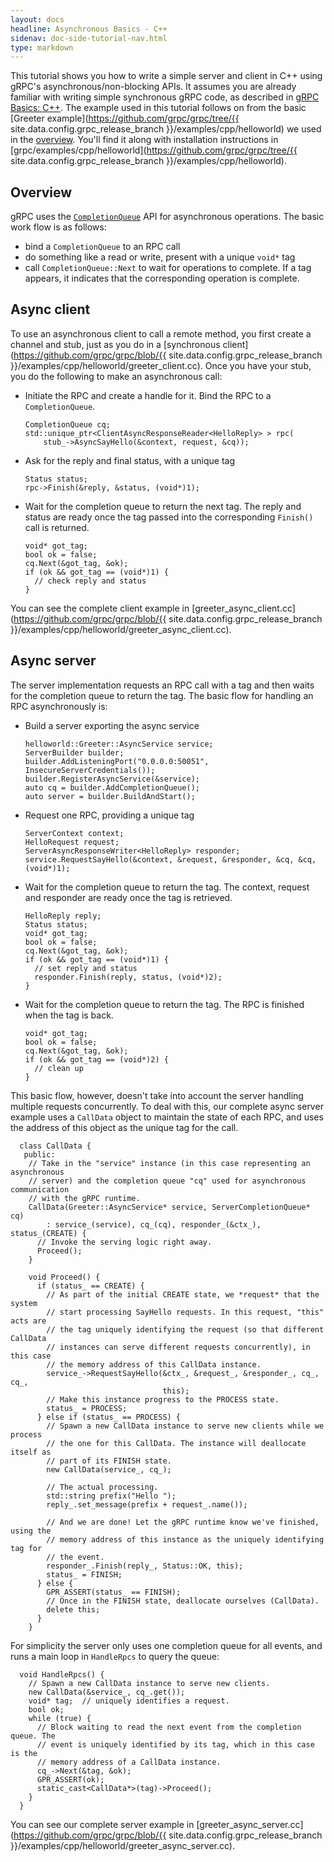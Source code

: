 ```yaml
---
layout: docs
headline: Asynchronous Basics - C++
sidenav: doc-side-tutorial-nav.html
type: markdown
---
```

This tutorial shows you how to write a simple server and client in C++ using gRPC's asynchronous/non-blocking APIs. It assumes you are already familiar with writing simple synchronous gRPC code, as described in [gRPC Basics: C++](/docs/tutorials/basic/c.html). The example used in this tutorial follows on from the basic [Greeter example](https://github.com/grpc/grpc/tree/{{ site.data.config.grpc_release_branch }}/examples/cpp/helloworld) we used in the [overview](/docs/index.html). You'll find it along with installation instructions in [grpc/examples/cpp/helloworld](https://github.com/grpc/grpc/tree/{{ site.data.config.grpc_release_branch }}/examples/cpp/helloworld).

<div id="toc"></div>

## Overview

gRPC uses the [`CompletionQueue`](http://www.grpc.io/grpc/cpp/classgrpc_1_1_completion_queue.html) API for asynchronous operations. The basic work flow
is as follows:

- bind a `CompletionQueue` to an RPC call
- do something like a read or write, present with a unique `void*` tag
- call `CompletionQueue::Next` to wait for operations to complete. If a tag
  appears, it indicates that the corresponding operation is complete.

## Async client

To use an asynchronous client to call a remote method, you first create a channel and stub, just as you do in a [synchronous client](https://github.com/grpc/grpc/blob/{{ site.data.config.grpc_release_branch }}/examples/cpp/helloworld/greeter_client.cc). Once you have your stub, you do the following to make an asynchronous call:

- Initiate the RPC and create a handle for it. Bind the RPC to a
  `CompletionQueue`.

    ```
    CompletionQueue cq;
    std::unique_ptr<ClientAsyncResponseReader<HelloReply> > rpc(
        stub_->AsyncSayHello(&context, request, &cq));
    ```

- Ask for the reply and final status, with a unique tag

    ```
    Status status;
    rpc->Finish(&reply, &status, (void*)1);
    ```

- Wait for the completion queue to return the next tag. The reply and status are
  ready once the tag passed into the corresponding `Finish()` call is returned.

    ```
    void* got_tag;
    bool ok = false;
    cq.Next(&got_tag, &ok);
    if (ok && got_tag == (void*)1) {
      // check reply and status
    }
    ```

You can see the complete client example in [greeter&#95;async&#95;client.cc](https://github.com/grpc/grpc/blob/{{ site.data.config.grpc_release_branch }}/examples/cpp/helloworld/greeter_async_client.cc).

## Async server

The server implementation requests an RPC call with a tag and then waits for the
completion queue to return the tag. The basic flow for handling an RPC asynchronously is:

- Build a server exporting the async service

    ```
    helloworld::Greeter::AsyncService service;
    ServerBuilder builder;
    builder.AddListeningPort("0.0.0.0:50051", InsecureServerCredentials());
    builder.RegisterAsyncService(&service);
    auto cq = builder.AddCompletionQueue();
    auto server = builder.BuildAndStart();
    ```

- Request one RPC, providing a unique tag

    ```
    ServerContext context;
    HelloRequest request;
    ServerAsyncResponseWriter<HelloReply> responder;
    service.RequestSayHello(&context, &request, &responder, &cq, &cq, (void*)1);
    ```

- Wait for the completion queue to return the tag. The context, request and
  responder are ready once the tag is retrieved.

    ```
    HelloReply reply;
    Status status;
    void* got_tag;
    bool ok = false;
    cq.Next(&got_tag, &ok);
    if (ok && got_tag == (void*)1) {
      // set reply and status
      responder.Finish(reply, status, (void*)2);
    }
    ```

- Wait for the completion queue to return the tag. The RPC is finished when the
  tag is back.

    ```
    void* got_tag;
    bool ok = false;
    cq.Next(&got_tag, &ok);
    if (ok && got_tag == (void*)2) {
      // clean up
    }
    ```

This basic flow, however, doesn't take into account the server handling multiple requests concurrently. To deal with this, our complete async server example uses a `CallData` object to
maintain the state of each RPC, and uses the address of this object as the unique tag for the call.

```
  class CallData {
   public:
    // Take in the "service" instance (in this case representing an asynchronous
    // server) and the completion queue "cq" used for asynchronous communication
    // with the gRPC runtime.
    CallData(Greeter::AsyncService* service, ServerCompletionQueue* cq)
        : service_(service), cq_(cq), responder_(&ctx_), status_(CREATE) {
      // Invoke the serving logic right away.
      Proceed();
    }

    void Proceed() {
      if (status_ == CREATE) {
        // As part of the initial CREATE state, we *request* that the system
        // start processing SayHello requests. In this request, "this" acts are
        // the tag uniquely identifying the request (so that different CallData
        // instances can serve different requests concurrently), in this case
        // the memory address of this CallData instance.
        service_->RequestSayHello(&ctx_, &request_, &responder_, cq_, cq_,
                                  this);
        // Make this instance progress to the PROCESS state.
        status_ = PROCESS;
      } else if (status_ == PROCESS) {
        // Spawn a new CallData instance to serve new clients while we process
        // the one for this CallData. The instance will deallocate itself as
        // part of its FINISH state.
        new CallData(service_, cq_);

        // The actual processing.
        std::string prefix("Hello ");
        reply_.set_message(prefix + request_.name());

        // And we are done! Let the gRPC runtime know we've finished, using the
        // memory address of this instance as the uniquely identifying tag for
        // the event.
        responder_.Finish(reply_, Status::OK, this);
        status_ = FINISH;
      } else {
        GPR_ASSERT(status_ == FINISH);
        // Once in the FINISH state, deallocate ourselves (CallData).
        delete this;
      }
    }
```

For simplicity the server only uses one completion queue for all events, and runs a
main loop in `HandleRpcs` to query the queue:

```
  void HandleRpcs() {
    // Spawn a new CallData instance to serve new clients.
    new CallData(&service_, cq_.get());
    void* tag;  // uniquely identifies a request.
    bool ok;
    while (true) {
      // Block waiting to read the next event from the completion queue. The
      // event is uniquely identified by its tag, which in this case is the
      // memory address of a CallData instance.
      cq_->Next(&tag, &ok);
      GPR_ASSERT(ok);
      static_cast<CallData*>(tag)->Proceed();
    }
  }
```

You can see our complete server example in [greeter&#95;async&#95;server.cc](https://github.com/grpc/grpc/blob/{{ site.data.config.grpc_release_branch }}/examples/cpp/helloworld/greeter_async_server.cc).



